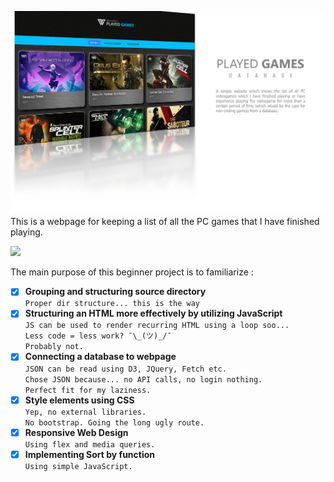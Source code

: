 ![](assets/head.png)
This is a webpage for keeping a list of all the PC games that I have finished playing. <br>

<!-- Previous Link: https://htmlpreview.github.io/?https://github.com/MidHunterX/played-games/blob/main/index.html -->
<a href="https://midhunterx.github.io/Played-Games-List/"><img width="230" src="https://img.shields.io/badge/-Preview Webpage-1DB954?style=for-the-badge"/></a>


The main purpose of this beginner project is to familiarize :

- [x] **Grouping and structuring source directory**
<br> `Proper dir structure... this is the way`
- [x] **Structuring an HTML more effectively by utilizing JavaScript**
<br> `JS can be used to render recurring HTML using a loop soo...`
<br> `Less code = less work? ¯\_(ツ)_/¯`
<br> `Probably not.`
- [x] **Connecting a database to webpage**
<br> `JSON can be read using D3, JQuery, Fetch etc.`
<br> `Chose JSON because... no API calls, no login nothing.`
<br> `Perfect fit for my laziness.`
- [x] **Style elements using CSS**
<br> `Yep, no external libraries.`
<br> `No bootstrap. Going the long ugly route.`
- [x] **Responsive Web Design**
<br> `Using flex and media queries.`
- [x] **Implementing Sort by function**
<br> `Using simple JavaScript.`
